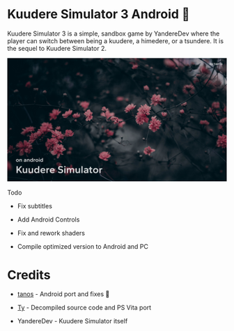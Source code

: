 # Kuudere Simulator 3 Android 🚧

Kuudere Simulator 3 is a simple, sandbox game by YandereDev where the player can switch between being a kuudere, a himedere, or a tsundere. It is the sequel to Kuudere Simulator 2.

![tanos-frontend](https://raw.githubusercontent.com/TacoGit/KS3Android/main/thumb.png)

Todo
* Fix subtitles

* Add Android Controls

* Fix and rework shaders

* Compile optimized version to Android and PC

# Credits
* [tanos](https://discordapp.com/users/916798305390964778) - Android port and fixes 🚧

* [Ty](https://twitter.com/TyDotCS) - Decompiled source code and PS Vita port

* YandereDev - Kuudere Simulator itself
